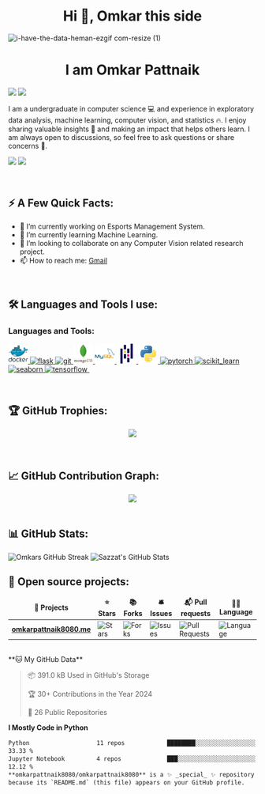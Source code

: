 <h1 align="center">Hi 👋, Omkar this side</h1>




![i-have-the-data-heman-ezgif com-resize (1)](https://github.com/omkarpattnaik8080/omkarpattnaik8080/assets/142439445/c54b58e3-f8ff-4bdb-9930-1d228ca82de6)



<h1 align="center"> I am Omkar Pattnaik </h1> <a href="#"><img src="https://media.giphy.com/media/hvRJCLFzcasrR4ia7z/giphy.gif" width="25"></a></a> <img src="https://komarev.com/ghpvc/?username=omkarpattnaik8080" height="20px">

I am a undergraduate  in computer science 💻 and experience in exploratory data analysis, machine learning, computer vision, and statistics 🔥.  I enjoy sharing valuable insights 🧐 and making an impact that helps others learn. I am always open to discussions, so feel free to ask questions or share concerns 💬.

<p><a href="mailto:omkarpattnaik08@gmail.com"><img src="https://img.shields.io/badge/Gmail-D14836.svg?&style=for-the-badge&logo=gmail&logoColor=white" height=25></a> <a href="https://twitter.com/Teamomkar8080"><img src="https://img.shields.io/badge/Twitter-1DA1F2.svg?&style=for-the-badge&logo=twitter&logoColor=white" height=25></a></p>
<br>

## ⚡ A Few Quick Facts:



- 🔭 I’m currently working on Esports Management System.
- 🧮 I’m currently learning Machine Learning.
- 👯 I’m looking to collaborate on any Computer Vision related research project.
- 📫 How to reach me: [Gmail](mailto:omkarpattnaik08@gmail.com)
<br>

## 🛠️ Languages and Tools I use:

<p align="center"> 
   
<h3 align="left">Languages and Tools:</h3>
<p align="left"> <a href="https://www.docker.com/" target="_blank" rel="noreferrer"> <img src="https://raw.githubusercontent.com/devicons/devicon/master/icons/docker/docker-original-wordmark.svg" alt="docker" width="40" height="40"/> </a> <a href="https://flask.palletsprojects.com/" target="_blank" rel="noreferrer"> <img src="https://www.vectorlogo.zone/logos/pocoo_flask/pocoo_flask-icon.svg" alt="flask" width="40" height="40"/> </a> <a href="https://git-scm.com/" target="_blank" rel="noreferrer"> <img src="https://www.vectorlogo.zone/logos/git-scm/git-scm-icon.svg" alt="git" width="40" height="40"/> </a> <a href="https://www.mongodb.com/" target="_blank" rel="noreferrer"> <img src="https://raw.githubusercontent.com/devicons/devicon/master/icons/mongodb/mongodb-original-wordmark.svg" alt="mongodb" width="40" height="40"/> </a> <a href="https://www.mysql.com/" target="_blank" rel="noreferrer"> <img src="https://raw.githubusercontent.com/devicons/devicon/master/icons/mysql/mysql-original-wordmark.svg" alt="mysql" width="40" height="40"/> </a> <a href="https://pandas.pydata.org/" target="_blank" rel="noreferrer"> <img src="https://raw.githubusercontent.com/devicons/devicon/2ae2a900d2f041da66e950e4d48052658d850630/icons/pandas/pandas-original.svg" alt="pandas" width="40" height="40"/> </a> <a href="https://www.python.org" target="_blank" rel="noreferrer"> <img src="https://raw.githubusercontent.com/devicons/devicon/master/icons/python/python-original.svg" alt="python" width="40" height="40"/> </a> <a href="https://pytorch.org/" target="_blank" rel="noreferrer"> <img src="https://www.vectorlogo.zone/logos/pytorch/pytorch-icon.svg" alt="pytorch" width="40" height="40"/> </a> <a href="https://scikit-learn.org/" target="_blank" rel="noreferrer"> <img src="https://upload.wikimedia.org/wikipedia/commons/0/05/Scikit_learn_logo_small.svg" alt="scikit_learn" width="40" height="40"/> </a> <a href="https://seaborn.pydata.org/" target="_blank" rel="noreferrer"> <img src="https://seaborn.pydata.org/_images/logo-mark-lightbg.svg" alt="seaborn" width="40" height="40"/> </a> <a href="https://www.tensorflow.org" target="_blank" rel="noreferrer"> <img src="https://www.vectorlogo.zone/logos/tensorflow/tensorflow-icon.svg" alt="tensorflow" width="40" height="40"/> </a> </p>
<br>

## 🏆 GitHub Trophies:

<p align="center">
    <img src="https://github-profile-trophy.vercel.app/?username=omkarpattnaik8080&column=8&row=1">
</p>
<br>

## 📈 GitHub Contribution Graph:

<div align="center">
    <img height="300px" src="https://github-readme-activity-graph.vercel.app/graph?username=omkarpattnaik8080&theme=minimal"/>
</div>
<br>

## 📊 GitHub Stats:

<img alt="Omkars GitHub Streak" src="https://github-readme-streak-stats.herokuapp.com/?user=omkarpattnaik8080&theme=white&&hide_border=true" width='48%' /> <img alt="Sazzat's GitHub Stats" src="https://github-readme-stats-mauve-ten.vercel.app/api?username=omkarpattnaik8080&show_icons=true&hide_border=true&count_private=true&include_all_commits=true" width='48%' />
<br>

## 🚧 Open source projects:

<table align="center">
    <thead align="center">
        <tr border: none;>
            <td><b>🎁 Projects</b></td>
            <td><b>⭐ Stars</b></td>
            <td><b>📚 Forks</b></td>
            <td><b>🛎 Issues</b></td>
            <td><b>📬 Pull requests</b></td>
            <td><b>👨‍💻 Language</b></td>
        </tr>
    </thead>
    <tbody>
        <tr>
            <td><a href="https://github.com/omkarpattnaik8080/omkarpattnaik8080.me.git"><b>omkarpattnaik8080.me</b></a></td>
            <td><img alt="Stars" src="https://img.shields.io/github/stars/omkarpattnaik8080/omakrpattnaik8080.me?style=flat-square&labelColor=343b41"/></td>
            <td><img alt="Forks" src="https://img.shields.io/github/forks/omkarpattnaik8080/omkarpattnaik8080.me?style=flat-square&labelColor=343b41"/></td>
            <td><img alt="Issues" src="https://img.shields.io/github/issues/omkarpattnaik8080/omkarpattnaik8080.me?style=flat-square&labelColor=343b41"/></td>
            <td><img alt="Pull Requests" src="https://img.shields.io/github/issues-pr/omkarpattnaik8080/omkarpattnaik8080.me?style=flat-square&labelColor=343b41"/></td>
            <td><img alt="Language" src="https://img.shields.io/github/languages/top/omkarpattnaik8080/omkarpattnaik8080.me?style=flat-square"/></td>
        </tr>
    </tbody>
</table>
<br>
<!--START_SECTION:waka-->
**🐱 My GitHub Data** 

> 📦 391.0 kB Used in GitHub's Storage 
 > 
> 🏆 30+ Contributions in the Year 2024
 > 
> 📜 26 Public Repositories 
 > 
**I Mostly Code in Python** 

```text
Python                   11 repos            ████████░░░░░░░░░░░░░░░░░   33.33 % 
Jupyter Notebook         4 repos             ███░░░░░░░░░░░░░░░░░░░░░░   12.12 % 
**omkarpattnaik8080/omkarpattnaik8080** is a ✨ _special_ ✨ repository because its `README.md` (this file) appears on your GitHub profile.



